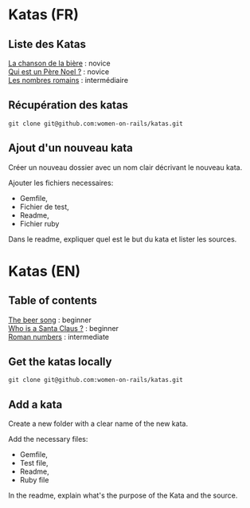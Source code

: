 # Katas (FR)

## Liste des Katas

[La chanson de la bière](https://github.com/women-on-rails/katas/tree/master/beer_song) : novice\
[Qui est un Père Noel ?](https://github.com/women-on-rails/katas/tree/master/santa_claus_interface) : novice\
[Les nombres romains](https://github.com/women-on-rails/katas/tree/master/roman_numerals) : intermédiaire

## Récupération des katas

```git clone git@github.com:women-on-rails/katas.git```

## Ajout d'un nouveau kata

Créer un nouveau dossier avec un nom clair décrivant le nouveau kata.

Ajouter les fichiers necessaires:
* Gemfile,
* Fichier de test,
* Readme,
* Fichier ruby

Dans le readme, expliquer quel est le but du kata et lister les sources.

# Katas (EN)

## Table of contents

[The beer song](https://github.com/women-on-rails/katas/tree/master/beer_song) : beginner\
[Who is a Santa Claus ?](https://github.com/women-on-rails/katas/tree/master/santa_claus_interface) : beginner\
[Roman numbers](https://github.com/women-on-rails/katas/tree/master/roman_numerals) : intermediate

## Get the katas locally

```git clone git@github.com:women-on-rails/katas.git```

## Add a kata

Create a new folder with a clear name of the new kata.

Add the necessary files:
* Gemfile,
* Test file,
* Readme,
* Ruby file

In the readme, explain what's the purpose of the Kata and the source.

